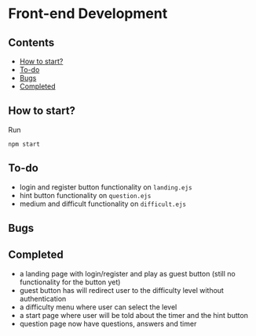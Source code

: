 # Front-end Development

## Contents
- [How to start?](#how-to-start)
- [To-do](#to-do)
- [Bugs](#bugs)
- [Completed](#completed)

## How to start?
Run
```
npm start
```
## To-do
- login and register button functionality on `landing.ejs`
- hint button functionality on `question.ejs`
- medium and difficult functionality on `difficult.ejs`

## Bugs
## Completed
- a landing page with login/register and play as guest button (still no functionality for the button yet)
- guest button has will redirect user to the difficulty level without authentication
- a difficulty menu where user can select the level
- a start page where user will be told about the timer and the hint button
- question page now have questions, answers and timer


